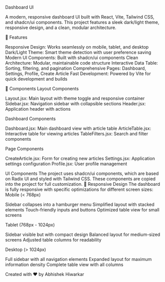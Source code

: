 Dashboard UI

A modern, responsive dashboard UI built with React, Vite, Tailwind CSS, and shadcn/ui components. This project features a sleek dark/light theme, responsive design, and a clean, modular architecture.

🌟 Features

Responsive Design: Works seamlessly on mobile, tablet, and desktop
Dark/Light Theme: Smart theme detection with user preference saving
Modern UI Components: Built with shadcn/ui components
Clean Architecture: Modular, maintainable code structure
Interactive Data Table: Sorting, filtering, and pagination
Comprehensive Pages: Dashboard, Settings, Profile, Create Article
Fast Development: Powered by Vite for quick development and builds

🧩 Components
Layout Components

Layout.jsx: Main layout with theme toggle and responsive container
Sidebar.jsx: Navigation sidebar with collapsible sections
Header.jsx: Application header with actions

Dashboard Components

Dashboard.jsx: Main dashboard view with article table
ArticleTable.jsx: Interactive table for viewing articles
TableFilters.jsx: Search and filter components

Page Components

CreateArticle.jsx: Form for creating new articles
Settings.jsx: Application settings configuration
Profile.jsx: User profile management

UI Components
The project uses shadcn/ui components, which are based on Radix UI and styled with Tailwind CSS. These components are copied into the project for full customization.
📱 Responsive Design
The dashboard is fully responsive with specific optimizations for different screen sizes:
Mobile (< 768px)

Sidebar collapses into a hamburger menu
Simplified layout with stacked elements
Touch-friendly inputs and buttons
Optimized table view for small screens

Tablet (768px - 1024px)

Sidebar visible but with compact design
Balanced layout for medium-sized screens
Adjusted table columns for readability

Desktop (> 1024px)

Full sidebar with all navigation elements
Expanded layout for maximum information density
Complete table view with all columns

Created with ❤️ by Abhishek Hiwarkar
